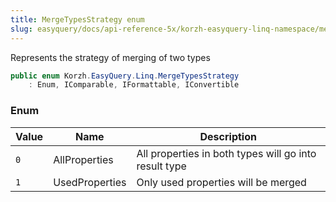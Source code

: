 ```yaml
---
title: MergeTypesStrategy enum
slug: easyquery/docs/api-reference-5x/korzh-easyquery-linq-namespace/mergetypesstrategy-enum
---
```



Represents the strategy of merging of two types
```csharp
public enum Korzh.EasyQuery.Linq.MergeTypesStrategy
    : Enum, IComparable, IFormattable, IConvertible

```

### Enum

| Value | Name | Description | 
| --- | --- | --- | 
| `0` | AllProperties | All properties in both types will go into result type | 
| `1` | UsedProperties | Only used properties will be merged |